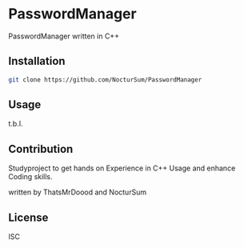 # PasswordManager

PasswordManager written in C++

## Installation

```bash
git clone https://github.com/NocturSum/PasswordManager
```

## Usage

t.b.I.

## Contribution

Studyproject to get hands on Experience in C++ Usage and enhance Coding skills.

written by ThatsMrDoood and NocturSum

## License

ISC
